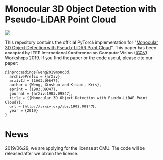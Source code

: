 # Monocular 3D Object Detection with Pseudo-LiDAR Point Cloud

<img align="center" src="https://github.com/xinshuoweng/Mono3D_PLiDAR/blob/master/github_demo.gif">

This repository contains the official PyTorch implementation for "[Monocular 3D Object Detection with Pseudo-LiDAR Point Cloud](https://arxiv.org/pdf/1903.09847.pdf)". This paper has been accepted by IEEE International Conference on Computer Vision ([ICCV](http://iccv2019.thecvf.com/)) Workshops 2019. If you find the paper or the code useful, please cite our paper:

```
@inproceedings{weng2019mono3d,
  archivePrefix = {arXiv},
  arxivId = {1903.09847},
  author = {Weng, Xinshuo and Kitani, Kris},
  eprint = {1903.09847},
  journal = {arXiv:1903.09847},
  title = {{Monocular 3D Object Detection with Pseudo-LiDAR Point Cloud}},
  url = {http://arxiv.org/abs/1903.09847},
  year = {2019}
}
```
# News
2019/06/29, we are applying for the license at CMU. The code will be released after we obtain the license.
